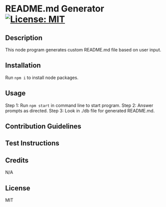 # README.md Generator [![License: MIT](https://img.shields.io/badge/License-MIT-yellow.svg)](https://opensource.org/licenses/MIT)

## Description

This node program generates custom README.md file based on user input.

## Installation

Run `npm i` to install node packages.

## Usage

Step 1: Run `npm start` in command line to start program.
Step 2: Answer prompts as directed.
Step 3: Look in ./db file for generated README.md.

## Contribution Guidelines



## Test Instructions



## Credits

N/A

## License

MIT